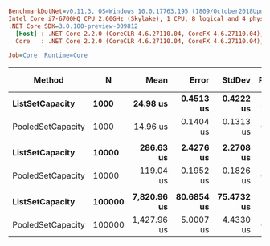 ``` ini

BenchmarkDotNet=v0.11.3, OS=Windows 10.0.17763.195 (1809/October2018Update/Redstone5)
Intel Core i7-6700HQ CPU 2.60GHz (Skylake), 1 CPU, 8 logical and 4 physical cores
.NET Core SDK=3.0.100-preview-009812
  [Host] : .NET Core 2.2.0 (CoreCLR 4.6.27110.04, CoreFX 4.6.27110.04), 64bit RyuJIT
  Core   : .NET Core 2.2.0 (CoreCLR 4.6.27110.04, CoreFX 4.6.27110.04), 64bit RyuJIT

Job=Core  Runtime=Core  

```
|            Method |      N |        Mean |      Error |     StdDev | Ratio | Gen 0/1k Op | Gen 1/1k Op | Gen 2/1k Op | Allocated Memory/Op |
|------------------ |------- |------------:|-----------:|-----------:|------:|------------:|------------:|------------:|--------------------:|
|   **ListSetCapacity** |   **1000** |    **24.98 us** |  **0.4513 us** |  **0.4222 us** |  **1.00** |    **128.0212** |           **-** |           **-** |            **403200 B** |
| PooledSetCapacity |   1000 |    14.96 us |  0.1404 us |  0.1313 us |  0.60 |           - |           - |           - |                   - |
|                   |        |             |            |            |       |             |             |             |                     |
|   **ListSetCapacity** |  **10000** |   **286.63 us** |  **2.4276 us** |  **2.2708 us** |  **1.00** |   **1265.6250** |           **-** |           **-** |           **4003200 B** |
| PooledSetCapacity |  10000 |   119.04 us |  0.1952 us |  0.1826 us |  0.42 |           - |           - |           - |                   - |
|                   |        |             |            |            |       |             |             |             |                     |
|   **ListSetCapacity** | **100000** | **7,820.96 us** | **80.6854 us** | **75.4732 us** |  **1.00** |   **9562.5000** |   **9375.0000** |   **9375.0000** |          **40003200 B** |
| PooledSetCapacity | 100000 | 1,427.96 us |  5.0007 us |  4.4330 us |  0.18 |           - |           - |           - |                   - |
